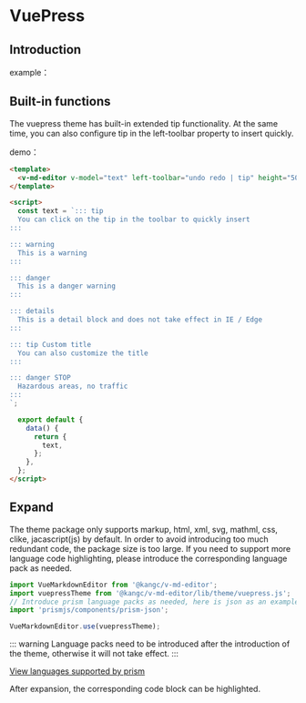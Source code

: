 # VuePress

## Introduction

example：

<ClientOnly>
  <vuepress-theme />
</ClientOnly>

## Built-in functions

The vuepress theme has built-in extended tip functionality. At the same time, you can also configure tip in the left-toolbar property to insert quickly.

<ClientOnly>
  <vuepress-theme-tip />
</ClientOnly>

demo：

```html
<template>
  <v-md-editor v-model="text" left-toolbar="undo redo | tip" height="500px" />
</template>

<script>
  const text = `::: tip 
  You can click on the tip in the toolbar to quickly insert
:::

::: warning
  This is a warning
:::

::: danger
  This is a danger warning
:::

::: details
  This is a detail block and does not take effect in IE / Edge
:::

::: tip Custom title
  You can also customize the title
:::

::: danger STOP
  Hazardous areas, no traffic
:::
`;

  export default {
    data() {
      return {
        text,
      };
    },
  };
</script>
```

## Expand

The theme package only supports markup, html, xml, svg, mathml, css, clike, jacascript(js) by default. In order to avoid introducing too much redundant code, the package size is too large. If you need to support more language code highlighting, please introduce the corresponding language pack as needed.

```js
import VueMarkdownEditor from '@kangc/v-md-editor';
import vuepressTheme from '@kangc/v-md-editor/lib/theme/vuepress.js';
// Introduce prism language packs as needed, here is json as an example
import 'prismjs/components/prism-json';

VueMarkdownEditor.use(vuepressTheme);
```

::: warning
Language packs need to be introduced after the introduction of the theme, otherwise it will not take effect.
:::

[View languages supported by prism](https://github.com/PrismJS/prism/tree/master/components)

After expansion, the corresponding code block can be highlighted.

<ClientOnly>
  <extend-vuepress-theme />
</ClientOnly>
